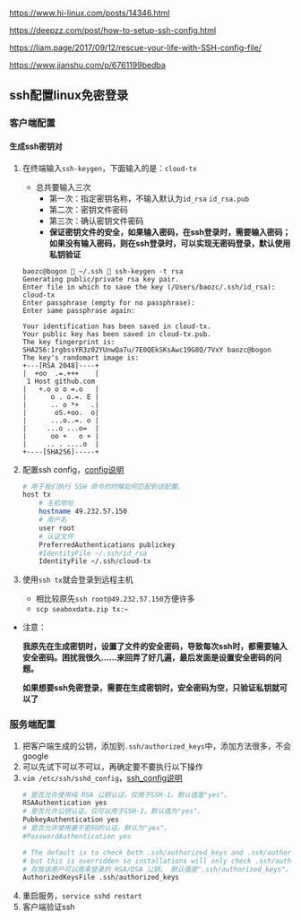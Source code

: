 https://www.hi-linux.com/posts/14346.html

https://deepzz.com/post/how-to-setup-ssh-config.html

https://liam.page/2017/09/12/rescue-your-life-with-SSH-config-file/

https://www.jianshu.com/p/6761199bedba

## ssh配置linux免密登录

### 客户端配置
#### 生成ssh密钥对
1. 在终端输入`ssh-keygen`，下面输入的是：`cloud-tx`
   - 总共要输入三次
     - 第一次：指定密钥名称，不输入默认为`id_rsa` `id_rsa.pub`
     - 第二次：密钥文件密码
     - 第三次：确认密钥文件密码
     - **保证密钥文件的安全，如果输入密码，在ssh登录时，需要输入密码；如果没有输入密码，则在ssh登录时，可以实现无密码登录，默认使用私钥验证**
    ```
    baozc@bogon  ~/.ssh  ssh-keygen -t rsa
    Generating public/private rsa key pair.
    Enter file in which to save the key (/Users/baozc/.ssh/id_rsa): cloud-tx
    Enter passphrase (empty for no passphrase):
    Enter same passphrase again:

    Your identification has been saved in cloud-tx.
    Your public key has been saved in cloud-tx.pub.
    The key fingerprint is:
    SHA256:1rgbssYR3z02YUnwQa7u/7E0QEkSKsAwc19G8Q/7VxY baozc@bogon
    The key's randomart image is:
    +---[RSA 2048]----+
    |  +oo  .=.+++    |
     1 Host github.com
    |   +.o o o =.o   |
    |      o . o.=. E |
    |      .. o *+   .|
    |       oS.+oo.  o|
    |      ...o..=. o |
    |     ...o ...o=  |
    |      oo +   o + |
    |     .. . ....o  |
    +----[SHA256]-----+
    ```

2. 配置ssh config，[config说明][bbd60b4b]
    ```bash
    # 用于我们执行 SSH 命令的时候如何匹配到该配置。
    host tx
        # 主机地址
    	hostname 49.232.57.150
        # 用户名
    	user root
        # 认证文件
    	PreferredAuthentications publickey
    	#IdentityFile ~/.ssh/id_rsa
    	IdentityFile ~/.ssh/cloud-tx
    ```
3. 使用`ssh tx`就会登录到远程主机
   - 相比较原先`ssh root@49.232.57.150`方便许多
   - `scp seaboxdata.zip tx:~`

- 注意：

    **我原先在生成密钥时，设置了文件的安全密码，导致每次ssh时，都需要输入安全密码。困扰我很久……来回弄了好几遍，最后发面是设置安全密码的问题。**

    **如果想要ssh免密登录，需要在生成密钥时，安全密码为空，只验证私钥就可以了**

### 服务端配置
1. 把客户端生成的公钥，添加到`.ssh/authorized_keys`中，添加方法很多，不会google
2. 可以先试下可以不可以，再确定要不要执行以下操作
3. `vim /etc/ssh/sshd_config`，[ssh_config说明][31d43572]
    ```bash
    # 是否允许使用纯 RSA 公钥认证。仅用于SSH-1。默认值是"yes"。
    RSAAuthentication yes
    # 是否允许公钥认证。仅可以用于SSH-2。默认值为"yes"。
    PubkeyAuthentication yes
    # 是否允许使用基于密码的认证。默认为"yes"。
    #PasswordAuthentication yes

    # The default is to check both .ssh/authorized_keys and .ssh/authorized_keys2
    # but this is overridden so installations will only check .ssh/authorized_keys
    # 存放该用户可以用来登录的 RSA/DSA 公钥。 默认值是".ssh/authorized_keys"。
    AuthorizedKeysFile .ssh/authorized_keys
    ```
4. 重启服务，`service sshd restart`
5. 客户端验证ssh


  [bbd60b4b]: https://deepzz.com/post/how-to-setup-ssh-config.html "config"
   [31d43572]: https://www.jianshu.com/p/e87bb207977c "ssh_config"
